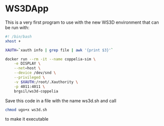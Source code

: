 # WS3DApp

This is a very first program to use with the new WS3D environment that can be run with:

```bash
#! /bin/bash
xhost +

XAUTH=`xauth info | grep file | awk '{print $3}'`

docker run --rm -it --name coppelia-sim \
    -e DISPLAY \
    --net=host \
    --device /dev/snd \
    --privileged \
    -v $XAUTH:/root/.Xauthority \
    -p 4011:4011 \
    brgsil/ws3d-coppelia
```

Save this code in a file with the name ws3d.sh and call

```bash
chmod ugo+x ws3d.sh
```
to make it executable
